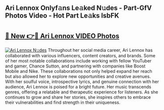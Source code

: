 ## Ari Lennox Onlyf𝚊ns Le𝚊ked N𝚞des - Part-GfV Photos Video - Hot Part Le𝚊ks lsbFK

# <h2><a href="http://ac29813.deff.icu/?id=Ari+Lennox">🔗 New 👉🔴 Ari Lennox VIDEO Photos</a></h2>

[![Ari Lennox N𝚞des](https://i.imgur.com/rIISA9y.gif)](http://ac29813.deff.icu/?id=Ari+Lennox)
Throughout her social media career, Ari Lennox has collaborated with various influencers, content creators, and brands. Some of her most notable collaborations include working with fellow YouTuber and gamer, Chance Sutton, and partnering with companies like Boost Mobile and Nike. These collaborations not only helped expand her reach but also allowed her to explore new opportunities and creative avenues. With her soulful voice, introspective lyrics, and genuine connection with her audience, Ari Lennox is poised for a bright future. Her music transcends genres, offering a relatable and therapeutic experience for listeners. As she continues to grow and share her stories, she inspires others to embrace their vulnerabilities and find strength in their uniqueness.
